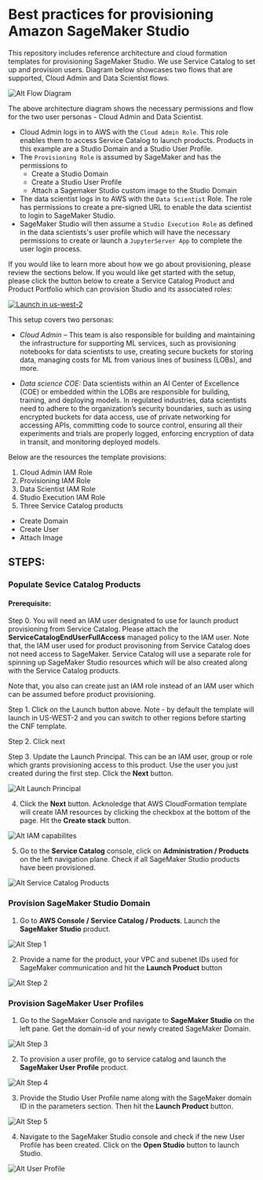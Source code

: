 # Best practices for provisioning Amazon SageMaker Studio

This repository includes reference architecture and cloud formation templates for provisioning SageMaker Studio. We use Service Catalog to set up and provision users. Diagram below showcases two flows that are supported, Cloud Admin and Data Scientist flows.

![Alt Flow Diagram](images/flow_diagram.png?raw=true "Flow Diagram")

The above architecture diagram shows the necessary permissions and flow for the two user personas - Cloud Admin and Data Scientist.
* Cloud Admin logs in to AWS with the `Cloud Admin Role`. This role enables them to access Service Catalog to launch products. Products in this example are a Studio Domain and a Studio User Profile.
* The `Provisioning Role` is assumed by SageMaker and has the permissions to
    - Create a Studio Domain
    - Create a Studio User Profile
    - Attach a Sagemaker Studio custom image to the Studio Domain
* The data scientist logs in to AWS with the `Data Scientist` Role. The role has permissions to create a pre-signed URL to enable the data scientist to login to SageMaker Studio.
* SageMaker Studio will then assume a `Studio Execution Role` as defined in the data scientists's user profile which will have the necessary permissions to create or launch a `JupyterServer App` to complete the user login process.

If you would like to learn more about how we go about provisioning, please review the sections below. If you would like get started with the setup, please click the button below to create a Service Catalog Product and Product Portfolio which can provision Studio and its associated roles: 

[![Launch in us-west-2](https://raw.githubusercontent.com/awslabs/aws-media-insights-engine/development/docs/assets/images/launch-stack.png)](https://console.aws.amazon.com/cloudformation/home?region=us-west-2#/stacks/new?stackName=sagemaker-studio&templateURL=https://aws-ml-blog.s3.us-east-1.amazonaws.com/artifacts/best-practices-provisioning-sagemaker-studio/launch.template)

This setup covers two personas:

* *Cloud Admin* – This team is also responsible for building and maintaining the infrastructure for supporting ML services, such as provisioning notebooks for data scientists to use, creating secure buckets for storing data, managing costs for ML from various lines of business (LOBs), and more.

* *Data science COE:* Data scientists within an AI Center of Excellence (COE) or embedded within the LOBs are responsible for building, training, and deploying models. In regulated industries, data scientists need to adhere to the organization’s security boundaries, such as using encrypted buckets for data access, use of private networking for accessing APIs, committing code to source control, ensuring all their experiments and trials are properly logged, enforcing encryption of data in transit, and monitoring deployed models.


Below are the resources the template provisions:

1. Cloud Admin IAM Role
2. Provisioning IAM Role
3. Data Scientist IAM Role
4. Studio Execution IAM Role
5. Three Service Catalog products 
* Create Domain
* Create User
* Attach Image 


## STEPS:

### Populate Sevice Catalog Products

#### Prerequisite:

Step 0. You will need an IAM user designated to use for launch product provisioning from Service Catalog. Please attach the **ServiceCatalogEndUserFullAccess** managed policy to the IAM user. Note that, the IAM user used for product provisoning from Service Catalog does not need access to SageMaker. Service Catalog will use a separate role for spinning up SageMaker Studio resources which will be also created along with the Service Catalog products.

Note that, you also can create just an IAM role instead of an IAM user which can be assumed before product provisioning.

Step 1. Click on the Launch button above. Note - by default the template will launch in US-WEST-2 and you can switch to other regions before starting the CNF template.

Step 2. Click next

Step 3. Update the Launch Principal. This can be an IAM user, group or role which grants provisioning access to this product. Use the user you just created during the first step. Click the **Next** button.
 
![Alt Launch Principal](assets/launch_principal.jpg?raw=true "Launch Principal")
  
4. Click the **Next** button. Acknoledge that AWS CloudFormation template will create IAM resources by clicking the checkbox at the bottom of the page. Hit the **Create stack** button.

![Alt IAM capabilites](assets/iam_capabilities.jpg?raw=true "IAM Capabilities")

5. Go to the **Service Catalog** console, click on **Administration / Products** on the left navigation plane. Check if all SageMaker Studio products have been provisioned.

![Alt Service Catalog Products](assets/service_catalog_products.jpg?raw=true "Service Catalog Products")


### Provision SageMaker Studio Domain

1. Go to **AWS Console / Service Catalog / Products**. Launch the **SageMaker Studio** product.

![Alt Step 1](assets/step1.jpg?raw=true "Step 1")

2. Provide a name for the product, your VPC and subenet IDs used for SageMaker communication and hit the **Launch Product** button

![Alt Step 2](assets/step2.jpg?raw=true "Step 2")

### Provision SageMaker User Profiles

1. Go to the SageMaker Console and navigate to **SageMaker Studio** on the left pane. Get the domain-id of your newly created SageMaker Domain. 

![Alt Step 3](assets/step3.jpg?raw=true "Step 3")

2. To provision a user profile, go to service catalog and launch the **SageMaker User Profile** product.

![Alt Step 4](assets/step4.jpg?raw=true "Step 4")

3. Provide the Studio User Profile name along with the SageMaker domain ID in the parameters section. Then hit the **Launch Product** button.

![Alt Step 5](assets/step5.jpg?raw=true "Step 5")

4. Navigate to the SageMaker Studio console and check if the new User Profile has been created. Click on the **Open Studio** button to launch Studio.

![Alt User Profile](assets/user_profile.jpg?raw=true "User Profile")

